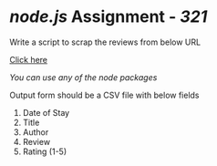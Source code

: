
# *node.js* Assignment - *321*


Write a script to scrap the reviews from below URL

[Click here ](https://www.tripadvisor.in/Hotel_Review-g5258996-d7379925-Reviews-Munnar_Tea_Country_Resort-Chithirapuram_Munnar_Idukki_District_Kerala.html)

*You can use any of the node packages*

Output form should be a CSV file with below fields

1. Date of Stay
2. Title
3. Author
4. Review
5. Rating (1-5)
